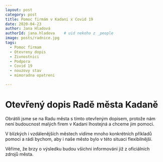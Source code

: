 ```yaml
---
layout: post
category: post
title: Pomoc firmám v Kadani x Covid 19   
date: 2020-04-23
author: Jana Hladová
authorId: jana.hladova    # uid nekoho z _people
image: posts/radnice.jpg
tags:
  - Pomoc firmam
  - Otevreny dopis 
  - Zivnostnici
  - Podpora
  - Covid 19
  - nouzovy stav
  - mimoradna opatreni

---
```


# Otevřený dopis Radě města Kadaně

Obrátili jsme se na Radu města s tímto otevřeným dopisem, protože nám není budoucnost malých firem v Kadani lhostejná a chceme jim pomoci.

V blízkých i vzdálenějších městech vidíme mnoho konkrétních příkladů pomoci a rádi bychom, aby i naše město bylo v této situaci flexibilnější.

Věříme, že brzy o výsledku budou všichni informováni již z oficiálních zdrojů města.

